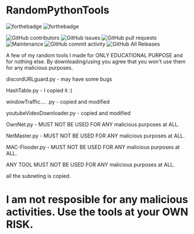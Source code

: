 # RandomPythonTools

![forthebadge](https://forthebadge.com/images/badges/made-with-python.svg)
![forthebadge](http://forthebadge.com/images/badges/built-with-love.svg)

![GitHub contributors](https://img.shields.io/github/contributors/TheGhostRoot/RandomPythonTools)
![GitHub issues](https://img.shields.io/github/issues/TheGhostRoot/RandomPythonTools)
![GitHub pull requests](https://img.shields.io/github/issues-pr/TheGhostRoot/RandomPythonTools)
![Maintenance](https://img.shields.io/maintenance/yes/2022)
![GitHub commit activity](https://img.shields.io/github/commit-activity/m/TheGhostRoot/RandomPythonTools)
![GitHub All Releases](https://img.shields.io/github/downloads/TheGhostRoot/RandomPythonTool/total)

A few of my random tools I made for ONLY EDUCATIONAL PURPOSE and for nothing else. By downloading/using you agree that you won't use them for any malicious purposes.

discordURLguard.py - may have some bugs


HashTable.py - I copied it :)


windowTraffic.... .py - copied and modified


youtubeVideoDownloader.py - copied and modified


OwnNet.py - MUST NOT BE USED FOR ANY malicious purposes at ALL.

NetMaster.py - MUST NOT BE USED FOR ANY malicious purposes at ALL.

MAC-Flooder.py - MUST NOT BE USED FOR ANY malicious purposes at ALL.

ANY TOOL MUST NOT BE USED FOR ANY malicious purposes at ALL.

all the subneting is copied.

# I am not resposible for any malicious activities. Use the tools at your OWN RISK. 

